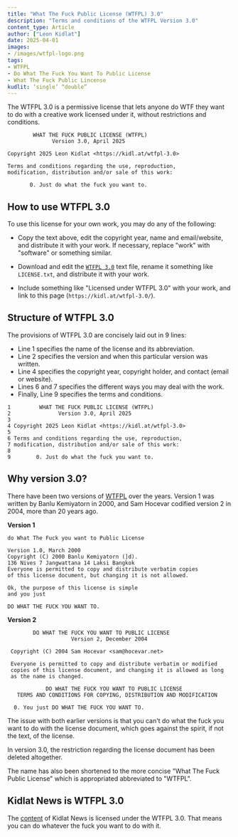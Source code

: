 ```yaml
---
title: "What The Fuck Public License (WTFPL) 3.0"
description: "Terms and conditions of the WTFPL Version 3.0"
content_type: Article
author: ["Leon Kidlat"]
date: 2025-04-01
images: 
- /images/wtfpl-logo.png
tags:
- WTFPL
- Do What The Fuck You Want To Public License
- What The Fuck Public Lincense
kudlit: ‘single’ “double”
---
```

The WTFPL 3.0 is a permissive license that lets anyone do WTF they want to do with a creative work licensed under it, without restrictions and conditions.

````
        WHAT THE FUCK PUBLIC LICENSE (WTFPL)
              Version 3.0, April 2025

Copyright 2025 Leon Kidlat <https://kidl.at/wtfpl-3.0>

Terms and conditions regarding the use, reproduction,
modification, distribution and/or sale of this work:

       0. Just do what the fuck you want to.
````

## How to use WTFPL 3.0

To use this license for your own work, you may do any of the following:

- Copy the text above, edit the copyright year, name and email/website, and distribute it with your work. If necessary, replace "work" with "software" or something similar.

- Download and edit the [`WTFPL 3.0`](/license/WTFPL-3.0.txt) text file, rename it something like `LICENSE.txt`, and distribute it with your work.

- Include something like "Licensed under WTFPL 3.0" with your work, and link to this page (`https://kidl.at/wtfpl-3.0/`).

## Structure of WTFPL 3.0

The provisions of WTFPL 3.0 are concisely laid out in 9 lines:

- Line 1 specifies the name of the license and its abbreviation.
- Line 2 specifies the version and when this particular version was written.
- Line 4 specifies the copyright year, copyright holder, and contact (email or website).
- Lines 6 and 7 specifies the different ways you may deal with the work.
- Finally, Line 9 specifies the terms and conditions.

````
1         WHAT THE FUCK PUBLIC LICENSE (WTFPL)
2               Version 3.0, April 2025
3
4 Copyright 2025 Leon Kidlat <https://kidl.at/wtfpl-3.0>
5
6 Terms and conditions regarding the use, reproduction,
7 modification, distribution and/or sale of this work:
8
9        0. Just do what the fuck you want to.
````

## Why version 3.0?

There have been two versions of [WTFPL](https://en.wikipedia.org/wiki/WTFPL) over the years. Version 1 was written by Banlu Kemiyatorn in 2000, and Sam Hocevar codified version 2 in 2004, more than 20 years ago.

**Version 1**
````
do What The Fuck you want to Public License

Version 1.0, March 2000
Copyright (C) 2000 Banlu Kemiyatorn (]d).
136 Nives 7 Jangwattana 14 Laksi Bangkok
Everyone is permitted to copy and distribute verbatim copies
of this license document, but changing it is not allowed.

Ok, the purpose of this license is simple
and you just

DO WHAT THE FUCK YOU WANT TO.
````

**Version 2**

````
        DO WHAT THE FUCK YOU WANT TO PUBLIC LICENSE 
                    Version 2, December 2004 

 Copyright (C) 2004 Sam Hocevar <sam@hocevar.net> 

 Everyone is permitted to copy and distribute verbatim or modified 
 copies of this license document, and changing it is allowed as long 
 as the name is changed. 

            DO WHAT THE FUCK YOU WANT TO PUBLIC LICENSE 
   TERMS AND CONDITIONS FOR COPYING, DISTRIBUTION AND MODIFICATION 

  0. You just DO WHAT THE FUCK YOU WANT TO.
````

The issue with both earlier versions is that you can't do what the fuck you want to do with the license document, which goes against the spirit, if not the text, of the license.

In version 3.0, the restriction regarding the license document has been deleted altogether.

The name has also been shortened to the more concise "What The Fuck Public License" which is appropriated abbreviated to "WTFPL".

## Kidlat News is WTFPL 3.0

The [content](https://github.com/kidlat2024/kidlatnews) of Kidlat News is licensed under the WTFPL 3.0. That means you can do whatever the fuck you want to do with it.